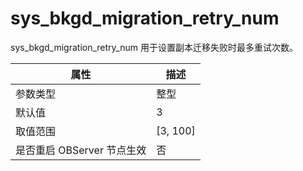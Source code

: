 # sys_bkgd_migration_retry_num

sys_bkgd_migration_retry_num 用于设置副本迁移失败时最多重试次数。

|      **属性**      |   **描述**   |
|------------------|------------|
| 参数类型             | 整型         |
| 默认值              | 3          |
| 取值范围             | \[3, 100\] |
| 是否重启 OBServer 节点生效 | 否          |
